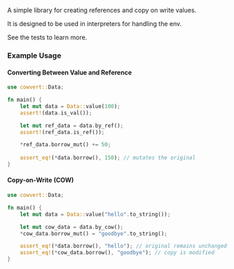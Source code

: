 A simple library for creating references and copy on write values.

It is designed to be used in interpreters for handling the env.

See the tests to learn more. 

### Example Usage

#### Converting Between Value and Reference

```rust
use cowvert::Data;

fn main() {
    let mut data = Data::value(100);
    assert!(data.is_val());

    let mut ref_data = data.by_ref();
    assert!(ref_data.is_ref());

    *ref_data.borrow_mut() += 50;
    
    assert_eq!(*data.borrow(), 150); // mutates the original
}
```

#### Copy-on-Write (COW)

```rust
use cowvert::Data;

fn main() {
    let mut data = Data::value("hello".to_string());

    let mut cow_data = data.by_cow();
    *cow_data.borrow_mut() = "goodbye".to_string();

    assert_eq!(*data.borrow(), "hello"); // original remains unchanged
    assert_eq!(*cow_data.borrow(), "goodbye"); // copy is modified
}
```